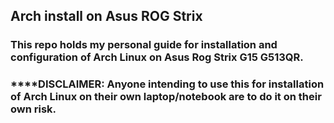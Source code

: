 ## Arch install on Asus ROG Strix  

### This repo holds my personal guide for installation and configuration of Arch Linux on Asus Rog Strix G15 G513QR. 

### ****DISCLAIMER: Anyone intending to use this for installation of Arch Linux on their own laptop/notebook are to do it on their own risk. 
